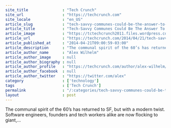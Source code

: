 ```yaml
---
site_title               : "Tech Crunch"
site_url                 : "https://techcrunch.com"
site_locale              : "en_US"
article_slug             : "tech-savvy-communes-could-be-the-answer-to-sfs-housing-issues"
article_title            : "Tech-Savvy Communes Could Be The Answer To SF’s Housing Issues"
article_image            : "https://tctechcrunch2011.files.wordpress.com/2014/04/10003731_444049449071889_1904068865490529653_o1.jpg?w=764&h=400&crop=1"
article_url              : "https://techcrunch.com/2014/04/21/tech-savvy-communes-could-be-the-answer-to-sfs-housing-issues/"
article_published_at     : "2014-04-21T09:00:59-03:00"
article_description      : "The communal spirit of the 60’s has returned to SF, but with a modern twist. Software engineers, founders and tech workers alike are now flocking to giant,..."
article_author_name      : "Alex Wilhelm"
article_author_image     : null
article_author_biography : null
article_author_profile   : "https://techcrunch.com/author/alex-wilhelm/"
article_author_facebook  : null
article_author_twitter   : "https://twitter.com/alex"
category                 : ['technology']
tags                     : ['Tech Crunch']
permalink                : "/:categories/tech-savvy-communes-could-be-the-answer-to-sfs-housing-issues/"
layout                   : post
---
```


The communal spirit of the 60’s has returned to SF, but with a modern twist. Software engineers, founders and tech workers alike are now flocking to giant,...
